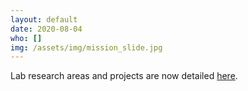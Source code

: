 ```yaml
---
layout: default
date: 2020-08-04
who: []
img: /assets/img/mission_slide.jpg
---
```


Lab research areas and projects are now detailed [here](/research).